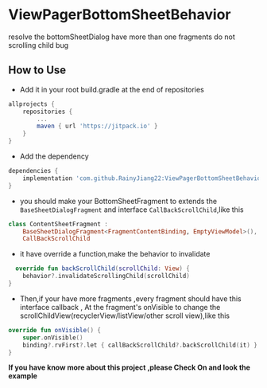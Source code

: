 # ViewPagerBottomSheetBehavior

resolve the bottomSheetDialog have more than one fragments do not scrolling child bug

## How to Use

- Add it in your root build.gradle at the end of repositories

```groovy
allprojects {
    repositories {
        ...
        maven { url 'https://jitpack.io' }
    }
}
```

- Add the dependency

```groovy
dependencies {
    implementation 'com.github.RainyJiang22:ViewPagerBottomSheetBehavior:v1.0.0'
}
```

- you should make your BottomSheetFragment to extends the `BaseSheetDialogFragment` and
  interface `CallBackScrollChild`,like this

```kotlin
class ContentSheetFragment :
    BaseSheetDialogFragment<FragmentContentBinding, EmptyViewModel>(),
    CallBackScrollChild
```

- it have override a function,make the behavior to invalidate

```kotlin
  override fun backScrollChild(scrollChild: View) {
    behavior?.invalidateScrollingChild(scrollChild)
}
```

- Then,if your have more fragments ,every fragment should have this interface callback , At the
  fragment's onVisible to change the scrollChildView(recyclerView/listView/other scroll view),like
  this

```kotlin
override fun onVisible() {
    super.onVisible()
    binding?.rvFirst?.let { callBackScrollChild?.backScrollChild(it) }
}
```

**If you have know more about this project ,please Check On and look the example**

